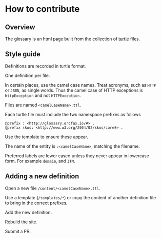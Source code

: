 # How to contribute

## Overview

The glossary is an html page built from the collection of [turtle][ttl-1] files.

[ttl-1]: https://www.w3.org/TR/turtle/

## Style guide

Definitions are recorded in turtle format.

One definition per file.

In certain places, use the camel case names. Treat acronyms, such as `HTTP` or
`JSON`, as single words. Thus the camel case of HTTP exceptions is
`httpException` and not `HTTPException`.

Files are named `<camelCaseName>.ttl`.

Each turtle file must include the two namespace prefixes as follows

```ttl
@prefix : <http://glossary.orcfax.io/#> .
@prefix skos: <http://www.w3.org/2004/02/skos/core#> .
```

Use the template to ensure these appear.

The name of the entity is `:<camelCaseName>`, matching the filename.

Preferred labels are lower cased unless they never appear in lowercase form. For
example `domain`, and `ITN`.

## Adding a new definition

Open a new file `/content/<camelCaseName>.ttl`.

Use a template (`/templates/*`) or copy the content of another definition file
to bring in the correct prefixes.

Add the new definition.

Rebuild the site.

Submit a PR.
